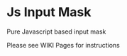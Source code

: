 Js Input Mask
===========

Pure Javascript based input mask



Please see WIKI Pages for instructions
